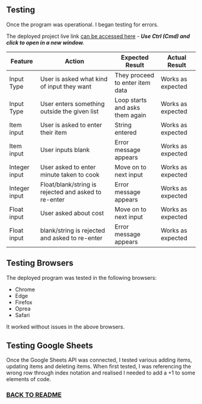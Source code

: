 ## Testing

Once the program was operational. I began testing for errors.

The deployed project live link [can be accessed here](https://subshop-ceb451619694.herokuapp.com//) - ***Use Ctrl (Cmd) and click to open in a new window.*** 

| **Feature**   | **Action**                    | **Expected Result**          | **Actual Result** |
| ------------- | ----------------------------- | ---------------------------- | ----------------- |
| Input Type | User is asked what kind of input they want | They proceed to enter item data | Works as expected |
| Input Type | User enters something outside the given list | Loop starts and asks them again | Works as expected |
| Item input | User is asked to enter their item | String entered | Works as expected | 
| Item input | User inputs blank | Error message appears | Works as expected |
| Integer input | User asked to enter minute taken to cook | Move on to next input | Works as expected
| Integer input | Float/blank/string is rejected and asked to re-enter | Error message appears | Works as expected
| Float input | User asked about cost | Move on to next input | Works as expected
| Float input | blank/string is rejected and asked to re-enter | Error message appears | Works as expected


## Testing Browsers
The deployed program was tested in the following browsers:

- Chrome
- Edge
- Firefox
- Oprea
- Safari

It worked without issues in the above browsers.

## Testing Google Sheets
Once the Google Sheets API was connected, I tested various adding items, updating items and deleting items.
When first tested, I was referencing the wrong row through index notation and realised I needed to add a +1 to some elements of code.


### [BACK TO README](README.md)